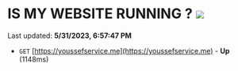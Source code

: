 # IS MY WEBSITE RUNNING ? [![](https://img.shields.io/static/v1?label=Sponsor&message=%E2%9D%A4&logo=GitHub&color=%23fe8e86)](https://github.com/sponsors/<username>)

Last updated: **5/31/2023, 6:57:47 PM**

- `GET` [https://youssefservice.me](https://youssefservice.me) - **Up** (1148ms)
